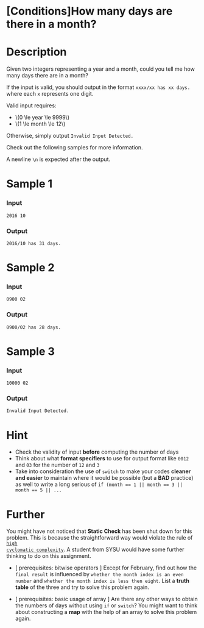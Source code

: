 # [Conditions]How many days are there in a month?

# Description
Given two integers representing a year and a month, could you tell me how many days there are in a month?

If the input is valid, you should output in the format ``xxxx/xx has xx days.`` where each ``x`` represents one digit.

Valid input requires:

  - \\(0 \le year \le 9999\\)
  - \\(1 \le month \le 12\\)

Otherwise, simply output ``Invalid Input Detected.``

Check out the following samples for more information.

A newline ``\n`` is expected after the output.

# Sample 1

### Input

```
2016 10

```

### Output

```
2016/10 has 31 days.

```

# Sample 2

### Input

```
0900 02

```

### Output

```
0900/02 has 28 days.

```

# Sample 3

### Input

```
10000 02

```

### Output

```
Invalid Input Detected.

```

# Hint

- Check the validity of input **before** computing the number of days
- Think about what **format specifiers** to use for output format like ``0012`` and ``03`` for the number of ``12`` and ``3``
- Take into consideration the use of ``switch`` to make your codes **cleaner and easier** to maintain where it would be possible (but a **BAD** practice) as well to write a long serious of ``if (month == 1 || month == 3 || month == 5 || ...``

# Further

You might have not noticed that **Static Check** has been shut down for this problem. This is because the straightforward way would violate the rule of <a href="http://docs.oclint.org/en/stable/rules/size.html#highcyclomaticcomplexity" target="_blank"><code>high cyclomatic complexity</code></a>. A student from SYSU would have some further thinking to do on this assignment.

- [ prerequisites: bitwise operators ] Except for February, find out how the ``final result`` is influenced by ``whether the month index is an even number`` and ``whether the month index is less then eight``. List a **truth table** of the three and try to solve this problem again.

- [ prerequisites: basic usage of array ] Are there any other ways to obtain the numbers of days without using ``if`` or ``switch``? You might want to think about constructing a **map** with the help of an array to solve this problem again.
